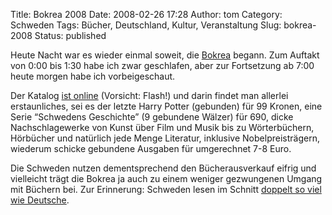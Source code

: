 Title: Bokrea 2008
Date: 2008-02-26 17:28
Author: tom
Category: Schweden
Tags: Bücher, Deutschland, Kultur, Veranstaltung
Slug: bokrea-2008
Status: published

Heute Nacht war es wieder einmal soweit, die
[Bokrea](http://www.fiket.de/2007/02/25/wort-der-woche-bokrea/) begann.
Zum Auftakt von 0:00 bis 1:30 habe ich zwar geschlafen, aber zur
Fortsetzung ab 7:00 heute morgen habe ich vorbeigeschaut.

Der Katalog [ist
online](http://www.mypaper.se/show/abh/show.asp?pid=24597284235692)
(Vorsicht: Flash!) und darin findet man allerlei erstaunliches, sei es
der letzte Harry Potter (gebunden) für 99 Kronen, eine Serie “Schwedens
Geschichte” (9 gebundene Wälzer) für 690, dicke Nachschlagewerke von
Kunst über Film und Musik bis zu Wörterbüchern, Hörbücher und natürlich
jede Menge Literatur, inklusive Nobelpreisträgern, wiederum schicke
gebundene Ausgaben für umgerechnet 7-8 Euro.

Die Schweden nutzen dementsprechend den Bücherausverkauf eifrig und
vielleicht trägt die Bokrea ja auch zu einem weniger gezwungenen Umgang
mit Büchern bei. Zur Erinnerung: Schweden lesen im Schnitt [doppelt so
viel wie Deutsche](http://www.fiket.de/2006/09/21/mehr-buecher/).

